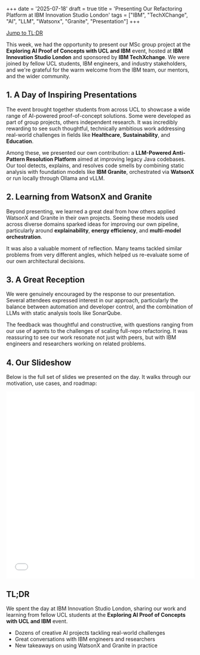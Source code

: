 +++
date = '2025-07-18'
draft = true
title = 'Presenting Our Refactoring Platform at IBM Innovation Studio London'
tags = ["IBM", "TechXChange", "AI", "LLM", "Watsonx", "Granite", "Presentation"]
+++

<a href="#tldr" class="btn">Jump to TL;DR</a>

This week, we had the opportunity to present our MSc group project at the **Exploring AI Proof of Concepts with UCL and IBM** event, hosted at **IBM Innovation Studio London** and sponsored by **IBM TechXchange**. We were joined by fellow UCL students, IBM engineers, and industry stakeholders, and we're grateful for the warm welcome from the IBM team, our mentors, and the wider community.


## 1. A Day of Inspiring Presentations

The event brought together students from across UCL to showcase a wide range of AI-powered proof-of-concept solutions. Some were developed as part of group projects, others independent research. It was incredibly rewarding to see such thoughtful, technically ambitious work addressing real-world challenges in fields like **Healthcare**, **Sustainability**, and **Education**.

Among these, we presented our own contribution: a **LLM-Powered Anti-Pattern Resolution Platform** aimed at improving legacy Java codebases. Our tool detects, explains, and resolves code smells by combining static analysis with foundation models like **IBM Granite**, orchestrated via **WatsonX** or run locally through Ollama and vLLM.

## 2. Learning from WatsonX and Granite

Beyond presenting, we learned a great deal from how others applied WatsonX and Granite in their own projects. Seeing these models used across diverse domains sparked ideas for improving our own pipeline, particularly around **explainability**, **energy efficiency**, and **multi-model orchestration**.

It was also a valuable moment of reflection. Many teams tackled similar problems from very different angles, which helped us re-evaluate some of our own architectural decisions.

## 3. A Great Reception

We were genuinely encouraged by the response to our presentation. Several attendees expressed interest in our approach, particularly the balance between automation and developer control, and the combination of LLMs with static analysis tools like SonarQube.

The feedback was thoughtful and constructive, with questions ranging from our use of agents to the challenges of scaling full-repo refactoring. It was reassuring to see our work resonate not just with peers, but with IBM engineers and researchers working on related problems.

## 4. Our Slideshow

Below is the full set of slides we presented on the day. It walks through our motivation, use cases, and roadmap:

<iframe src="ibm-presentation-16-july.pdf" width="100%" height="500px" style="border: none;"></iframe>

## TL;DR

We spent the day at IBM Innovation Studio London, sharing our work and learning from fellow UCL students at the **Exploring AI Proof of Concepts with UCL and IBM** event.

- Dozens of creative AI projects tackling real-world challenges  
- Great conversations with IBM engineers and researchers  
- New takeaways on using WatsonX and Granite in practice